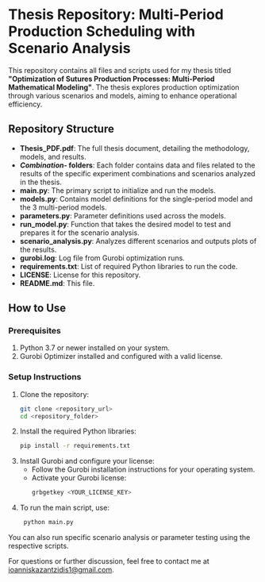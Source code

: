 # Thesis Repository: Multi-Period Production Scheduling with Scenario Analysis

This repository contains all files and scripts used for my thesis titled **"Optimization of Sutures Production Processes: Multi-Period Mathematical Modeling"**. The thesis explores production optimization through various scenarios and models, aiming to enhance operational efficiency.

## Repository Structure

- **Thesis_PDF.pdf**: The full thesis document, detailing the methodology, models, and results.
- ***Combination-* folders**: Each folder contains data and files related to the results of the specific experiment combinations and scenarios analyzed in the thesis.
- **main.py**: The primary script to initialize and run the models.
- **models.py**: Contains model definitions for the single-period model and the 3 multi-period models.
- **parameters.py**: Parameter definitions used across the models.
- **run_model.py**: Function that takes the desired model to test and prepares it for the scenario analysis.
- **scenario_analysis.py**: Analyzes different scenarios and outputs plots of the results.
- **gurobi.log**: Log file from Gurobi optimization runs.
- **requirements.txt**: List of required Python libraries to run the code.
- **LICENSE**: License for this repository.
- **README.md**: This file.


## How to Use

### Prerequisites
1. Python 3.7 or newer installed on your system.
2. Gurobi Optimizer installed and configured with a valid license.

### Setup Instructions

1. Clone the repository:
   ```bash
   git clone <repository_url>
   cd <repository_folder>

2. Install the required Python libraries:
   ```bash
   pip install -r requirements.txt

3. Install Gurobi and configure your license:
    - Follow the Gurobi installation instructions for your operating system.
    - Activate your Gurobi license:
         ```bash
         grbgetkey <YOUR_LICENSE_KEY>

4. To run the main script, use:
   ```bash
    python main.py

You can also run specific scenario analysis or parameter testing using the respective scripts.

For questions or further discussion, feel free to contact me at ioanniskazantzidis1@gmail.com.
